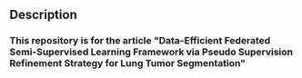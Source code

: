## Description
### This repository is for the article "Data-Efficient Federated Semi-Supervised Learning Framework via Pseudo Supervision Refinement Strategy for Lung Tumor Segmentation"
